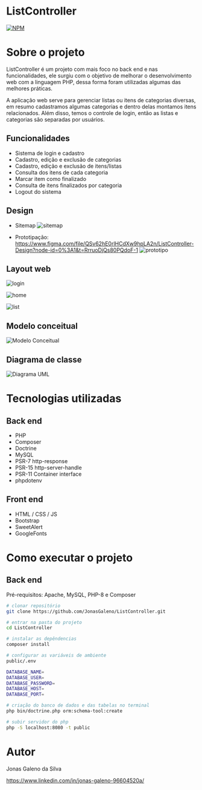 # ListController

[![NPM](https://img.shields.io/npm/l/react)](https://github.com/JonasGaleno/ListController/blob/main/LICENSE) 

# Sobre o projeto

ListController é um projeto com mais foco no back end e nas funcionalidades, ele surgiu com o objetivo de melhorar o desenvolvimento web com a linguagem PHP, dessa forma foram utilizadas algumas das melhores práticas.

A aplicação web serve para gerenciar listas ou itens de categorias diversas, em resumo cadastramos algumas categorias e dentro delas montamos itens relacionados. Além disso, temos o controle de login, então as listas e categorias são separadas por usuários.

## Funcionalidades
- Sistema de login e cadastro
- Cadastro, edição e exclusão de categorias
- Cadastro, edição e exclusão de itens/listas
- Consulta dos itens de cada categoria
- Marcar item como finalizado
- Consulta de itens finalizados por categoria
- Logout do sistema

## Design
- Sitemap
![sitemap](https://raw.githubusercontent.com/JonasGaleno/ListController/main/public/Assets/sitemap.png)

- Prototipação: 
https://www.figma.com/file/QSv62hE0rlHCdXw9hpLA2n/ListController-Design?node-id=0%3A1&t=RrruoDjQs80PQdoF-1
![prototipo](https://github.com/JonasGaleno/ListController/blob/main/public/Assets/prototipo.png?raw=true)


## Layout web
![login](https://github.com/JonasGaleno/ListController/blob/main/public/Assets/login.png?raw=true)

![home](https://github.com/JonasGaleno/ListController/blob/main/public/Assets/home.png?raw=true)

![list](https://github.com/JonasGaleno/ListController/blob/main/public/Assets/list.png?raw=true)

## Modelo conceitual
![Modelo Conceitual](https://github.com/JonasGaleno/ListController/blob/main/public/Assets/modelo.png?raw=true)

## Diagrama de classe
![Diagrama UML](https://github.com/JonasGaleno/ListController/blob/main/public/Assets/uml.png?raw=true)

# Tecnologias utilizadas
## Back end
- PHP
- Composer
- Doctrine
- MySQL
- PSR-7 http-response
- PSR-15 http-server-handle
- PSR-11 Container interface
- phpdotenv
## Front end
- HTML / CSS / JS
- Bootstrap
- SweetAlert
- GoogleFonts

# Como executar o projeto

## Back end
Pré-requisitos: Apache, MySQL, PHP-8 e Composer

```bash
# clonar repositório
git clone https://github.com/JonasGaleno/ListController.git

# entrar na pasta do projeto
cd ListController

# instalar as depêndencias
composer install

# configurar as variáveis de ambiente
public/.env

DATABASE_NAME=
DATABASE_USER=
DATABASE_PASSWORD=
DATABASE_HOST=
DATABASE_PORT=

# criação do banco de dados e das tabelas no terminal
php bin/doctrine.php orm:schema-tool:create

# subir servidor do php
php -S localhost:8080 -t public
```

# Autor

Jonas Galeno da Silva

https://www.linkedin.com/in/jonas-galeno-96604520a/
